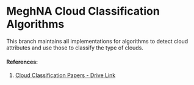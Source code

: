 # MeghNA Cloud Classification Algorithms

This branch maintains all implementations for algorithms to detect cloud attributes and use those to classify the type of clouds.

#### References:

1. [Cloud Classification Papers - Drive Link](https://drive.google.com/drive/folders/1JWEhoIP9qrl1a6gfCneBEhja9obZRJ-0?usp=sharing)